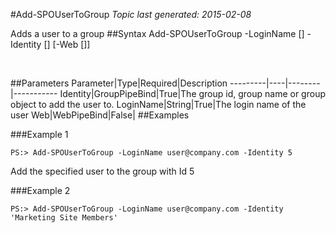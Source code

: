 #Add-SPOUserToGroup
*Topic last generated: 2015-02-08*

Adds a user to a group
##Syntax
    Add-SPOUserToGroup -LoginName [<String>] -Identity [<GroupPipeBind>] [-Web [<WebPipeBind>]]

&nbsp;

##Parameters
Parameter|Type|Required|Description
---------|----|--------|-----------
Identity|GroupPipeBind|True|The group id, group name or group object to add the user to.
LoginName|String|True|The login name of the user
Web|WebPipeBind|False|
##Examples

###Example 1
    
    PS:> Add-SPOUserToGroup -LoginName user@company.com -Identity 5
    
Add the specified user to the group with Id 5

###Example 2
    
    PS:> Add-SPOUserToGroup -LoginName user@company.com -Identity 'Marketing Site Members'
    

